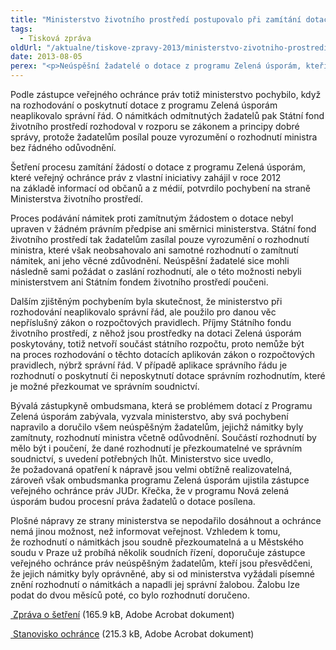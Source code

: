```yaml
---
title: "Ministerstvo životního prostředí postupovalo při zamítání dotací z programu Zelená úsporám v rozporu se zákonem"
tags:
  - Tisková zpráva
oldUrl: "/aktualne/tiskove-zpravy-2013/ministerstvo-zivotniho-prostredi-postupovalo-pri-zamitani-dotaci-z-programu-zelena-uspor"
date: 2013-08-05
perex: "<p>Neúspěšní žadatelé o dotace z programu Zelená úsporám, kteří jsou přesvědčeni o oprávněnosti svých námitek, by si měli od Ministerstva životního prostředí vyžádat písemné znění rozhodnutí o svých námitkách, včetně odůvodnění, a následně toto rozhodnutí napadnout správní žalobou u Městského soudu v Praze. </p>"
---
```


<!-- imported from the old website -->

<p>Podle zástupce veřejného ochránce práv totiž ministerstvo pochybilo, když na rozhodování o poskytnutí dotace z programu Zelená úsporám neaplikovalo správní řád. O námitkách odmítnutých žadatelů pak Státní fond životního prostředí rozhodoval v rozporu se zákonem a principy dobré správy, protože žadatelům posílal pouze vyrozumění o rozhodnutí ministra bez řádného odůvodnění.</p><p>Šetření procesu zamítání žádostí o dotace z programu Zelená úsporám, které veřejný ochránce práv z vlastní iniciativy zahájil v roce 2012 na základě informací od občanů a z médií, potvrdilo pochybení na straně Ministerstva životního prostředí.</p><p>Proces podávání námitek proti zamítnutým žádostem o dotace nebyl upraven v žádném právním předpise ani směrnici ministerstva. Státní fond životního prostředí tak žadatelům zasílal pouze vyrozumění o rozhodnutí ministra, které však neobsahovalo ani samotné rozhodnutí o zamítnutí námitek, ani jeho věcné zdůvodnění. Neúspěšní žadatelé sice mohli následně sami požádat o zaslání rozhodnutí, ale o této možnosti nebyli ministerstvem ani Státním fondem životního prostředí poučeni. </p><p>Dalším zjištěným pochybením byla skutečnost, že ministerstvo při rozhodování neaplikovalo správní řád, ale použilo pro danou věc nepříslušný zákon o rozpočtových pravidlech. Příjmy Státního fondu životního prostředí, z něhož jsou prostředky na dotaci Zelená úsporám poskytovány, totiž netvoří součást státního rozpočtu, proto nemůže být na proces rozhodování o těchto dotacích aplikován zákon o rozpočtových pravidlech, nýbrž správní řád. V případě aplikace správního řádu je rozhodnutí o poskytnutí či neposkytnutí dotace správním rozhodnutím, které je možné přezkoumat ve správním soudnictví.</p><p>Bývalá zástupkyně ombudsmana, která se problémem dotací z Programu Zelená úsporám zabývala, vyzvala ministerstvo, aby svá pochybení napravilo a doručilo všem neúspěšným žadatelům, jejichž námitky byly zamítnuty, rozhodnutí ministra včetně odůvodnění. Součástí rozhodnutí by mělo být i poučení, že dané rozhodnutí je přezkoumatelné ve správním soudnictví, s uvedení potřebných lhůt. Ministerstvo sice uvedlo, že požadovaná opatření k nápravě jsou velmi obtížně realizovatelná, zároveň však ombudsmanka programu Zelená úsporám ujistila zástupce veřejného ochránce práv JUDr. Křečka, že v programu Nová zelená úsporám budou procesní práva žadatelů o dotace posílena.</p><p>Plošné nápravy ze strany ministerstva se nepodařilo dosáhnout a ochránce nemá jinou možnost, než informovat veřejnost. Vzhledem k tomu, že rozhodnutí o námitkách jsou soudně přezkoumatelná a u Městského soudu v Praze už probíhá několik soudních řízení, doporučuje zástupce veřejného ochránce práv neúspěšným žadatelům, kteří jsou přesvědčeni, že jejich námitky byly oprávněné, aby si od ministerstva vyžádali písemné znění rozhodnutí o námitkách a napadli jej správní žalobou. Žalobu lze podat do dvou měsíců poté, co bylo rozhodnutí doručeno.</p><p><a title="Otevření do nového okna" href="/uploads-import/STANOVISKA/Zivotni_prostredi/Dotace/4110-2012-HJK-ZZ-zelena_usporam.pdf" target="_blank"> Zpráva o šetření</a> (165.9 kB, Adobe Acrobat dokument)</p><p><a title="Otevření do nového okna" href="/uploads-import/STANOVISKA/Zivotni_prostredi/Dotace/4110-2012-HJK-ZSO-zelena_usporam.pdf" target="_blank"> Stanovisko ochránce</a> (215.3 kB, Adobe Acrobat dokument)</p>
